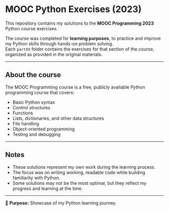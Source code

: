 # MOOC Python Exercises (2023)

This repository contains my solutions to the **MOOC Programming 2023** Python course exercises.

The course was completed for **learning purposes**, to practice and improve my Python skills through hands-on problem solving.  
Each `partXX` folder contains the exercises for that section of the course, organized as provided in the original materials.

---

## About the course
The MOOC Programming course is a free, publicly available Python programming course that covers:
- Basic Python syntax
- Control structures
- Functions
- Lists, dictionaries, and other data structures
- File handling
- Object-oriented programming
- Testing and debugging

---

## Notes
- These solutions represent my own work during the learning process.
- The focus was on writing working, readable code while building familiarity with Python.
- Some solutions may not be the most optimal, but they reflect my progress and learning at the time.

---

📌 **Purpose:** Showcase of my Python learning journey.
